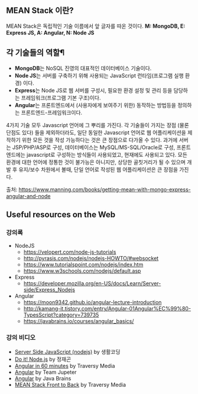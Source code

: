 
## MEAN Stack 이란?
MEAN Stack은 독립적인 기술 이름에서 앞 글자를 따온 것이다.
**M: MongoDB, E: Express JS, A: Angular, N: Node JS**

## 각 기술들의 역할¶
- **MongoDB**는 NoSQL 진영의 대표적인 데이터베이스 기술이다.
- **Node JS**는 서버를 구축하기 위해 사용되는 JavaScript 런타임(프로그램 실행 환경) 이다.
- **Express**는 Node JS로 웹 서버를 구성시, 필요한 환경 설정 및 관리 등을 담당하는 프레임워크(프로그램 기본 구조)이다.
- **Angular**는 프론트엔드에서 (사용자에게 보여주기 위한) 동작하는 방법등을 정의하는 프론트엔드-프레임워크이다. 

4가지 기술 모두 Javascript 언어에 그 뿌리를 가진다. 각 기술들이 가지는 장점 (물론 단점도 있다) 들을 제외하더라도, 일단 동일한 Javascript 언어로 웹 어플리케이션을 제작하기 위한 모든 것을 작성 가능하다는 것은 큰 장점으로 다가올 수 있다. 과거에 서버는 JSP/PHP/ASP로 구성, 데이터베이스는 MySQL/MS-SQL/Oracle로 구성, 프론트엔드에는 javascript로 구성하는 방식들이 사용되었고, 현재에도 사용되고 있다. 모든 환경에 대한 언어에 정통한 것이 불가능은 아니지만, 상당한 골칫거리가 될 수 있으며 개발 후 유지/보수 차원에서 볼때, 단일 언어로 작성된 웹 어플리케이션은 큰 장점을 가진다.

출처: https://www.manning.com/books/getting-mean-with-mongo-express-angular-and-node

## Useful resources on the Web
### 강의록
- NodeJS 
  - https://velopert.com/node-js-tutorials
  - http://pyrasis.com/nodejs/nodejs-HOWTO/#websocket
  - https://www.tutorialspoint.com/nodejs/index.htm
  - https://www.w3schools.com/nodejs/default.asp
- Express 
  - https://developer.mozilla.org/en-US/docs/Learn/Server-side/Express_Nodejs
- Angular
  - https://moon9342.github.io/angular-lecture-introduction
  - http://kamang-it.tistory.com/entry/Angular-01Angular%EC%99%80-TypesScript?category=739735
  - https://javabrains.io/courses/angular_basics/
  
  
### 강의 비디오
- [Server Side JavaScript (nodejs)](https://www.youtube.com/watch?v=60zErcCmBfM&list=PLuHgQVnccGMBnrdKRODJmbH7UZ2A48LBK&index=2)  by 생활코딩
- [Do it! Node.js](https://www.youtube.com/watch?v=EfPHkuFujMY&list=PLG7te9eYUi7tHH-hJ2yzBJ9h6dwBu1FUy)  by 정재곤
- [Angular in 60 minutes](https://www.youtube.com/watch?v=KhzGSHNhnbI) by Traversy Media
- [Angular](https://www.youtube.com/watch?v=BpLYqHJHAdU&index=1&list=PLlSZlNj22M7SC6zsFLaMplXe2RrO-R9S5) by Team Jupeter
- [Angular](https://www.youtube.com/watch?v=9RG3MiEBEIw&list=PLqq-6Pq4lTTb7JGBTogaJ8bm7f8VCvFkj) by Java Brains
- [MEAN Stack Front to Back](https://www.youtube.com/watch?v=uONz0lEWft0&list=PLillGF-RfqbZMNtaOXJQiDebNXjVapWPZ) by Traversy Media


